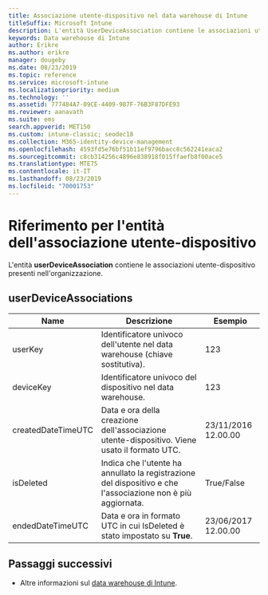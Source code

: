 ```yaml
---
title: Associazione utente-dispositivo nel data warehouse di Intune
titleSuffix: Microsoft Intune
description: L'entità UserDeviceAssociation contiene le associazioni utente-dispositivo presenti nell'organizzazione.
keywords: Data warehouse di Intune
author: Erikre
ms.author: erikre
manager: dougeby
ms.date: 08/23/2019
ms.topic: reference
ms.service: microsoft-intune
ms.localizationpriority: medium
ms.technology: ''
ms.assetid: 777484A7-09CE-4409-987F-76B3F87DFE93
ms.reviewer: aanavath
ms.suite: ems
search.appverid: MET150
ms.custom: intune-classic; seodec18
ms.collection: M365-identity-device-management
ms.openlocfilehash: 4593fd5e76bf51b11ef9796bacc8c562241eaca2
ms.sourcegitcommit: c8cb314256c4896e838918f015ffaefb8f00ace5
ms.translationtype: MTE75
ms.contentlocale: it-IT
ms.lasthandoff: 08/23/2019
ms.locfileid: "70001753"
---
```

# <a name="reference-for-user-device-association-entity"></a>Riferimento per l'entità dell'associazione utente-dispositivo

L'entità **userDeviceAssociation** contiene le associazioni utente-dispositivo presenti nell'organizzazione.

## <a name="userdeviceassociations"></a>userDeviceAssociations


|        Name        |                                           Descrizione                                            |        Esempio         |
|--------------------|--------------------------------------------------------------------------------------------------|------------------------|
|      userKey       |              Identificatore univoco dell'utente nel data warehouse (chiave sostitutiva).               |          123           |
|     deviceKey      |                      Identificatore univoco del dispositivo nel data warehouse.                      |          123           |
| createdDateTimeUTC |           Data e ora della creazione dell'associazione utente-dispositivo. Viene usato il formato UTC.           | 23/11/2016 12.00.00 |
|     isDeleted      | Indica che l'utente ha annullato la registrazione del dispositivo e che l'associazione non è più aggiornata. |       True/False       |
|  endedDateTimeUTC  |              Data e ora in formato UTC in cui IsDeleted è stato impostato su <strong>True</strong>.               | 23/06/2017 12.00.00 |

## <a name="next-steps"></a>Passaggi successivi

- Altre informazioni sul [data warehouse di Intune](reports-nav-create-intune-reports.md).

